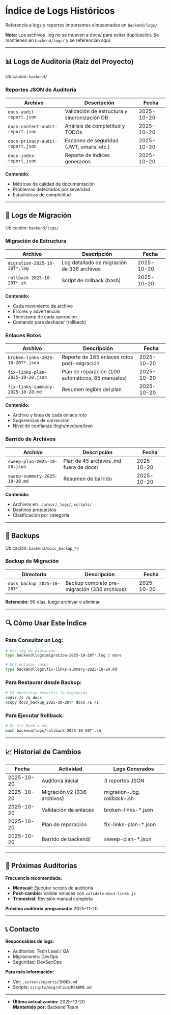 # Índice de Logs Históricos

Referencia a logs y reportes importantes almacenados en `backend/logs/`.

**Nota:** Los archivos .log no se mueven a docs/ para evitar duplicación. Se mantienen en `backend/logs/` y se referencian aquí.

---

## 📊 Logs de Auditoría (Raíz del Proyecto)

Ubicación: `backend/`

### Reportes JSON de Auditoría

| Archivo | Descripción | Fecha |
|---------|-------------|-------|
| `docs-audit-report.json` | Validación de estructura y sincronización DB | 2025-10-20 |
| `docs-content-audit-report.json` | Análisis de completitud y TODOs | 2025-10-20 |
| `docs-privacy-audit-report.json` | Escaneo de seguridad (JWT, emails, etc.) | 2025-10-20 |
| `docs-index-report.json` | Reporte de índices generados | 2025-10-20 |

**Contenido:**
- Métricas de calidad de documentación
- Problemas detectados por severidad
- Estadísticas de completitud

---

## 🔄 Logs de Migración

Ubicación: `backend/logs/`

### Migración de Estructura

| Archivo | Descripción | Fecha |
|---------|-------------|-------|
| `migration-2025-10-20T*.log` | Log detallado de migración de 336 archivos | 2025-10-20 |
| `rollback-2025-10-20T*.sh` | Script de rollback (bash) | 2025-10-20 |

**Contenido:**
- Cada movimiento de archivo
- Errores y advertencias
- Timestamp de cada operación
- Comando para deshacer (rollback)

### Enlaces Rotos

| Archivo | Descripción | Fecha |
|---------|-------------|-------|
| `broken-links-2025-10-20T*.json` | Reporte de 185 enlaces rotos post-migración | 2025-10-20 |
| `fix-links-plan-2025-10-20.json` | Plan de reparación (100 automáticos, 85 manuales) | 2025-10-20 |
| `fix-links-summary-2025-10-20.md` | Resumen legible del plan | 2025-10-20 |

**Contenido:**
- Archivo y línea de cada enlace roto
- Sugerencias de corrección
- Nivel de confianza (high/medium/low)

### Barrido de Archivos

| Archivo | Descripción | Fecha |
|---------|-------------|-------|
| `sweep-plan-2025-10-20.json` | Plan de 45 archivos .md fuera de docs/ | 2025-10-20 |
| `sweep-summary-2025-10-20.md` | Resumen de barrido | 2025-10-20 |

**Contenido:**
- Archivos en `.cursor/`, `logs/`, `scripts/`
- Destinos propuestos
- Clasificación por categoría

---

## 📁 Backups

Ubicación: `backend/docs_backup_*/`

### Backup de Migración

| Directorio | Descripción | Fecha |
|------------|-------------|-------|
| `docs_backup_2025-10-20T*` | Backup completo pre-migración (336 archivos) | 2025-10-20 |

**Retención:** 90 días, luego archivar o eliminar.

---

## 🔍 Cómo Usar Este Índice

### Para Consultar un Log:

```bash
# Ver log de migración
type backend\logs\migration-2025-10-20T*.log | more

# Ver enlaces rotos
type backend\logs\fix-links-summary-2025-10-20.md
```

### Para Restaurar desde Backup:

```bash
# Si necesitas revertir la migración
rmdir /s /q docs
xcopy docs_backup_2025-10-20T* docs /E /I
```

### Para Ejecutar Rollback:

```bash
# En Git Bash o WSL
bash backend/logs/rollback-2025-10-20T*.sh
```

---

## 📈 Historial de Cambios

| Fecha | Actividad | Logs Generados |
|-------|-----------|----------------|
| 2025-10-20 | Auditoría inicial | 3 reportes JSON |
| 2025-10-20 | Migración v2 (336 archivos) | migration-*.log, rollback-*.sh |
| 2025-10-20 | Validación de enlaces | broken-links-*.json |
| 2025-10-20 | Plan de reparación | fix-links-plan-*.json |
| 2025-10-20 | Barrido de backend/ | sweep-plan-*.json |

---

## 🎯 Próximas Auditorías

**Frecuencia recomendada:**
- **Mensual:** Ejecutar scripts de auditoría
- **Post-cambio:** Validar enlaces con `validate-docs-links.js`
- **Trimestral:** Revisión manual completa

**Próxima auditoría programada:** 2025-11-20

---

## 📞 Contacto

**Responsables de logs:**
- Auditorías: Tech Lead / QA
- Migraciones: DevOps
- Seguridad: DevSecOps

**Para más información:**
- Ver: `.cursor/reports/INDEX.md`
- Scripts: `scripts/migration/README.md`

---

- **Última actualización:** 2025-10-20  
**Mantenido por:** Backend Team


